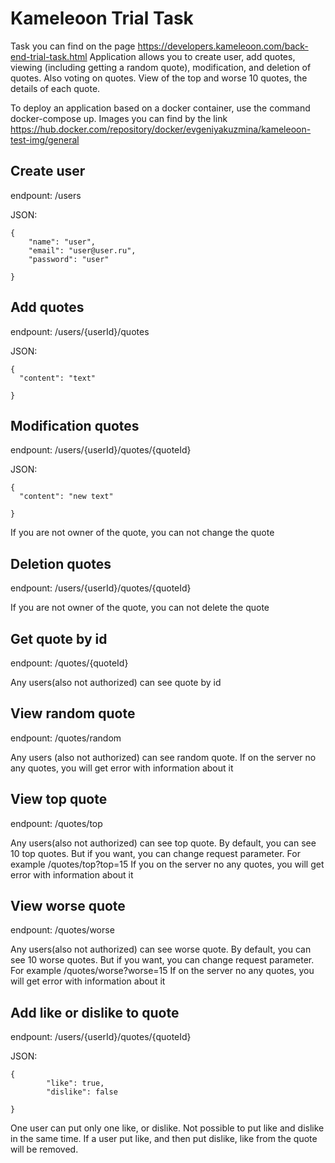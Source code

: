 # Kameleoon Trial Task
Task you can find on the page https://developers.kameleoon.com/back-end-trial-task.html 
Application allows you to create user, add quotes, viewing (including getting a random quote), modification, and deletion of quotes. Also voting on quotes.
View of the top and worse 10 quotes, the details of each quote.


To deploy an application based on a docker container, use the command docker-compose up.
Images you can find by the link https://hub.docker.com/repository/docker/evgeniyakuzmina/kameleoon-test-img/general 

## Create user
endpount: /users

JSON:  
``` 
{
    "name": "user",
    "email": "user@user.ru",
    "password": "user"
      
} 
   ``` 

## Add quotes
endpount: /users/{userId}/quotes

JSON:  
``` 
{
  "content": "text"
      
} 
   ``` 
   
## Modification quotes
endpount: /users/{userId}/quotes/{quoteId}

JSON:  
``` 
{
  "content": "new text"
      
} 
   ``` 
   
If you are not owner of the quote, you can not change the quote
  
## Deletion quotes
endpount: /users/{userId}/quotes/{quoteId}

If you are not owner of the quote, you can not delete the quote
  
## Get quote by id
endpount: /quotes/{quoteId}
  
Any users(also not authorized) can see quote by id
## View random quote
endpount: /quotes/random

Any users (also not authorized) can see random quote. If on the server no any quotes, you will get error with information about it

## View top quote
 endpount: /quotes/top
 
 Any users(also not authorized) can see top quote. By default, you can see 10 top quotes. But if you want, you can change request parameter. For example /quotes/top?top=15
 If you on the server no any quotes, you will get error with information about it

## View worse quote
 endpount: /quotes/worse
 
 Any users(also not authorized) can see worse quote. By default, you can see 10 worse quotes. But if you want, you can change request parameter. For example  /quotes/worse?worse=15
 If on the server no any quotes, you will get error with information about it
 
## Add like or dislike to quote
endpount: /users/{userId}/quotes/{quoteId}

JSON:  
``` 
{
        "like": true,
        "dislike": false

}
   ``` 
One user can put only one like, or dislike. Not possible to put like and dislike in the same time.
If a user put like, and then put dislike, like from the quote will be removed.


